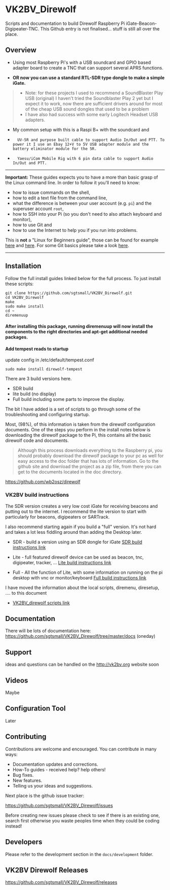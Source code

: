 # VK2BV_Direwolf
Scripts and documentation to build Direwolf Raspberry Pi iGate-Beacon-Digipeater-TNC.
This Github entry is not finalised... stuff is still all over the place.




## Overview
*   Using most Raspberry Pi's with a USB soundcard and GPIO based adapter board to create a TNC that can support several APRS functions.

*   **OR now you can use a standard RTL-SDR type dongle to make a simple iGate.**

>  * Note: for these projects I used to recommend a SoundBlaster Play USB (original) I haven't tried the Soundblaster Play 2 yet but I expect it to work, now there are sufficient drivers around for most of the cheap USB sound dongles that used to be a problem
> *  I have also had success with some early Logitech Headset USB adapters.

*   My common setup with this is a Raspi B+ with the soundcard and
  *       UV-5R and purpose built cable to support Audio In/Out and PTT. To power it I use an Ebay 12+V to 5V USB adapter module and the battery eliminator module for the 5R.
  *       Yaesu/iCom Mobile Rig with 6 pin data cable to support Audio In/Out and PTT.

***

**Important:** These guides expects you to have a more than basic grasp of the Linux command line. In order to follow it you'll need to know:

  * how to issue commands on the shell,
  * how to edit a text file from the command line,
  * what the difference is between your user account (e.g. `pi`) and the superuser account `root`,
  * how to SSH into your Pi (so you don't need to also attach keyboard and monitor),
  * how to use Git and
  * how to use the Internet to help you if you run into problems.

This is **not** a "Linux for Beginners guide", those can be found for example [here](http://elinux.org/RPi_Beginners) and [here](http://linuxcommand.org/learning_the_shell.php). For some Git basics please take a look [here](http://rogerdudler.github.io/git-guide/).

***  



## Installation

Follow the full install guides linked below for the full process. To just install these scripts:

```shell
git clone https://github.com/sgtsmall/VK2BV_Direwolf.git
cd VK2BV_Direwolf
make
sudo make install
cd ~
diremenuup
```
#### After installing this package, running diremenuup will now install the components to the right directories and apt-get additional needed packages.

#### Add tempest reads to startup
update config in /etc/default/tempest.conf

```shell
sudo make install direwolf-tempest
```

There are 3 build versions here.

* SDR build
* lite build (no display)
* Full build including some parts to improve the display.

The bit I have added is a set of scripts to go through some of the troubleshooting and configuring startup.

Most, (98%), of this information is taken from the direwolf configuration documents. One of the steps you perform in the install notes below is downloading the direwolf package to the Pi, this contains all the basic direwolf code and documents.
  > Although this process downloads everything to the Raspberry pi, you should probably download the direwolf package to your pc as well for easy access to the doc folder that has lots of information.
Go to the github site and download the project as a zip file, from there you can get to the documents located in the doc directory.

https://github.com/wb2osz/direwolf

### VK2BV build instructions

The SDR version creates a very low cost iGate for receiving beacons and putting out to the internet.
I recommend the lite version to start with particularly for beacons, digipeaters or SARTrack.

I also recommend starting again if you build a "full" version. It's not hard and takes a lot less fiddling around than adding the Desktop later.

* SDR - build a version using an SDR dongle for iGate [SDR build instructions link](https://github.com/sgtsmall/VK2BV_Direwolf/blob/master/docs/VK2BV_direwolfsdr_build.md)

* Lite - full featured direwolf device can be used as beacon, tnc, digipeater, tracker, ... [Lite build instructions link](https://github.com/sgtsmall/VK2BV_Direwolf/blob/master/docs/VK2BV_direwolflite_build.md)

* Full - All the function of Lite, with some information on running on the pi desktop with vnc or monitor/keyboard [Full  build instructions link](https://github.com/sgtsmall/VK2BV_Direwolf/blob/master/docs/VK2BV_direwolffull_build.md)

I have moved the information about the local scripts, diremenu, diresetup, .... to this document

* [VK2BV_direwolf scripts link](https://github.com/sgtsmall/VK2BV_Direwolf/blob/master/docs/VK2BV_direwolf_scripts.md)


## Documentation

There will be lots of documentation here: https://github.com/sgtsmall/VK2BV_Direwolf/tree/master/docs (oneday)

## Support

ideas and questions can be handled on the http://vk2bv.org website soon

## Videos

Maybe

## Configuration Tool

Later

## Contributing

Contributions are welcome and encouraged.  You can contribute in many ways:

* Documentation updates and corrections.
* How-To guides - received help?  help others!
* Bug fixes.
* New features.
* Telling us your ideas and suggestions.

Next place is the github issue tracker:

https://github.com/sgtsmall/VK2BV_Direwolf/issues

Before creating new issues please check to see if there is an existing one, search first otherwise you waste peoples time when they could be coding instead!

## Developers

Please refer to the development section in the `docs/development` folder.


## VK2BV Direwolf Releases
https://github.com/sgtsmall/VK2BV_Direwolf/releases

